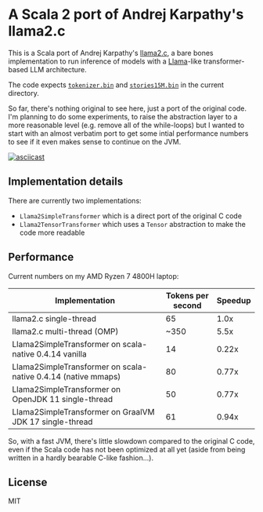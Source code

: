 # A Scala 2 port of Andrej Karpathy's llama2.c

This is a Scala port of Andrej Karpathy's [llama2.c](https://github.com/karpathy/llama2.c), a bare bones implementation
to run inference of models with a [Llama](https://arxiv.org/pdf/2302.13971.pdf)-like transformer-based LLM architecture.

The code expects [`tokenizer.bin`](https://github.com/karpathy/llama2.c/raw/master/tokenizer.bin) and [`stories15M.bin`](https://huggingface.co/karpathy/tinyllamas/resolve/main/stories15M.bin) in the current directory.

So far, there's nothing original to see here, just a port of the original code. I'm planning to do some experiments,
to raise the abstraction layer to a more reasonable level (e.g. remove all of the while-loops) but I wanted to start
with an almost verbatim port to get some intial performance numbers to see if it even makes sense to continue on the
JVM.

[![asciicast](https://asciinema.org/a/h7dJq7SOkmlCHmgI3DLRQBp58.svg)](https://asciinema.org/a/h7dJq7SOkmlCHmgI3DLRQBp58)

## Implementation details

There are currently two implementations:

 * `Llama2SimpleTransformer` which is a direct port of the original C code
 * `Llama2TensorTransformer` which uses a `Tensor` abstraction to make the code more readable

## Performance

Current numbers on my AMD Ryzen 7 4800H laptop:

| Implementation                                                | Tokens per second | Speedup |
|---------------------------------------------------------------|-------------------|---------|
| llama2.c single-thread                                        | 65                | 1.0x    |
| llama2.c multi-thread (OMP)                                   | ~350              | 5.5x    |
| Llama2SimpleTransformer on scala-native 0.4.14 vanilla        | 14                | 0.22x   |
| Llama2SimpleTransformer on scala-native 0.4.14 (native mmaps) | 80                | 0.77x   |
| Llama2SimpleTransformer on OpenJDK 11 single-thread           | 50                | 0.77x   |
| Llama2SimpleTransformer on GraalVM JDK 17 single-thread       | 61                | 0.94x   |

So, with a fast JVM, there's little slowdown compared to the original C code, even if the Scala code has not been optimized at all yet (aside from being written in a hardly bearable C-like fashion...).


## License

MIT